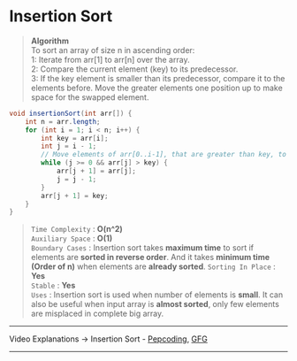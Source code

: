 # Insertion Sort
> **Algorithm**      
> To sort an array of size n in ascending order:     
> 1: Iterate from arr[1] to arr[n] over the array.    
> 2: Compare the current element (key) to its predecessor.       
> 3: If the key element is smaller than its predecessor, compare it to the elements before. Move the greater elements one position up to make space for the swapped element.

```java
void insertionSort(int arr[]) {
    int n = arr.length;
    for (int i = 1; i < n; i++) {
        int key = arr[i];
        int j = i - 1;
        // Move elements of arr[0..i-1], that are greater than key, to one position ahead of their current position
        while (j >= 0 && arr[j] > key) {
            arr[j + 1] = arr[j];
            j = j - 1;
        }
        arr[j + 1] = key;
    }
}
```
> `Time Complexity` : **O(n^2)**   
> `Auxiliary Space` : **O(1)**     
> `Boundary Cases` : Insertion sort takes **maximum time** to sort if elements are **sorted in reverse order**. And it takes **minimum time (Order of n)** when elements are **already sorted**.
> `Sorting In Place` : **Yes**          
> `Stable` : **Yes**          
> `Uses` : Insertion sort is used when number of elements is **small**. It can also be useful when input array is **almost sorted**, only few elements are misplaced in complete big array.        
---
Video Explanations -> Insertion Sort - [Pepcoding](https://youtu.be/MMt2x6an_i8?list=PL-Jc9J83PIiFc7hJ5eeCb579PS8p-en4f), [GFG](https://www.youtube.com/watch?v=OGzPmgsI-pQ) 
<hr>
